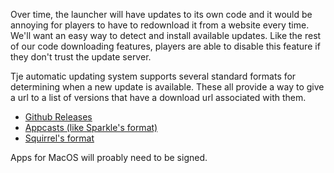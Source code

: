 Over time, the launcher will have updates to its own code and it would be annoying for players to have to redownload it from a website every time. We'll want an easy way to detect and install available updates. Like the rest of our code downloading features, players are able to disable this feature if they don't trust the update server. 

Tje automatic updating system supports several standard formats for determining when a new update is available. These all provide a way to give a url to a list of versions that have a download url associated with them. 

- [Github Releases](github-releases.md)
- [Appcasts (like Sparkle's format)](appcasts.md)
- [Squirrel's format](squirrel.md)

Apps for MacOS will proably need to be signed. 